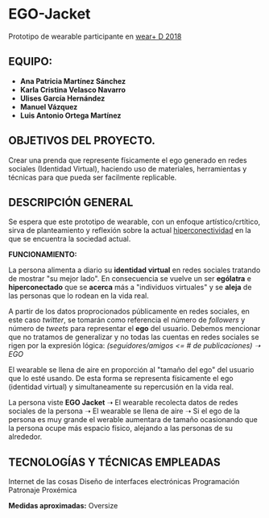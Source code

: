 # EGO-Jacket
Prototipo de wearable participante en [wear+ D 2018](http://e-cuerpo.org/wearables_wearD.html)

## EQUIPO:
* **Ana Patricia Martínez Sánchez**
* **Karla Cristina Velasco Navarro**
* **Ulises García Hernández**
* **Manuel Vázquez**
* **Luis Antonio Ortega Martínez**

## OBJETIVOS DEL PROYECTO.
Crear una prenda que represente físicamente el ego generado en redes sociales (Identidad Virtual), haciendo uso de materiales, herramientas y técnicas para que pueda ser facilmente replicable. 

## DESCRIPCIÓN GENERAL
Se espera que este prototipo de wearable, con un enfoque artístico/crtítico, sirva de planteamiento y reflexión sobre la actual [hiperconectividad](https://en.wikipedia.org/wiki/Hyperconnectivity) en la que se encuentra la sociedad actual.

**FUNCIONAMIENTO:**

La persona alimenta a diario su **identidad virtual** en redes sociales tratando de mostrar "su mejor lado". En consecuencia se vuelve un ser **ególatra** e **hiperconectado** que se **acerca** más a "individuos virtuales" y se **aleja** de las personas que lo rodean en la vida real.

A partir de los datos proprocionados públicamente en redes sociales, en este caso *twitter*, se tomarán como referencia el número de *followers* y número de *tweets* para representar el **ego** del usuario. Debemos mencionar que no tratamos de generalizar y no todas las cuentas en redes sociales se rigen por la  expresión lógica: 
*(seguidores/amigos <= # de publicaciones) ➝ EGO*

El wearable se llena de aire en proporción al "tamaño del ego" del usuario que lo esté usando. De esta forma se representa físicamente el ego (identidad virtual) y simultaneamente su repercusión en la vida real.


La persona viste **EGO Jacket** ➝ El wearable recolecta datos de redes sociales de la persona ➝ El wearable se llena de aire ➝
Si el ego de la persona es muy grande el werable aumentara de tamaño ocasionando que la persona ocupe más espacio físico, alejando a las personas de su alrededor.


## TECNOLOGÍAS Y TÉCNICAS EMPLEADAS
Internet de las cosas
Diseño de interfaces electrónicas
Programación
Patronaje
Proxémica

**Medidas aproximadas:** Oversize
